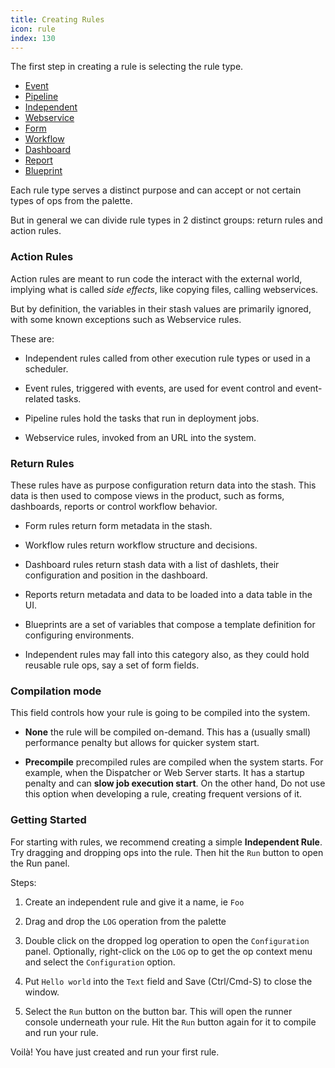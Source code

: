 ```yaml
---
title: Creating Rules
icon: rule
index: 130
---
```


The first step in creating a rule is selecting the rule type.

- [Event](/ee/rules/event)
- [Pipeline](/ee/rules/pipeline)
- [Independent](/ee/rules/independent)
- [Webservice](/ee/rules/webservice)
- [Form](/ee/rules/form)
- [Workflow](/ee/rules/workflow)
- [Dashboard](/ee/rules/dashboard)
- [Report](/ee/rules/report)
- [Blueprint](/ee/rules/blueprint)

Each rule type serves a distinct purpose and can accept or not certain types of
ops from the palette.

But in general we can divide rule types in 2 distinct groups: return rules
and action rules.

### Action Rules

Action rules are meant to run code the interact with the external
world, implying what is called _side effects_, like copying files, calling
webservices.

But by definition, the variables in their stash values are primarily ignored,
with some known exceptions such as Webservice rules.

These are:

- Independent rules called from other execution rule types or used in a
  scheduler.

- Event rules, triggered with events, are used for event control and event-related
  tasks.

- Pipeline rules hold the tasks that run in deployment jobs.

- Webservice rules, invoked from an URL into the system.

### Return Rules

These rules have as purpose configuration return data into the stash. This data
is then used to compose views in the product, such as forms, dashboards,
reports or control workflow behavior.

- Form rules return form metadata in the stash.

- Workflow rules return workflow structure and decisions.

- Dashboard rules return stash data with a list of dashlets, their
  configuration and position in the dashboard.

- Reports return metadata and data to be loaded into a data table in the UI.

- Blueprints are a set of variables that compose a template definition for
  configuring environments.

- Independent rules may fall into this category also, as they could hold reusable
  rule ops, say a set of form fields.

### Compilation mode

This field controls how your rule is going to
be compiled into the system.

- __None__ the rule will be compiled on-demand.
This has a (usually small) performance penalty but allows for quicker
system start.

- __Precompile__ precompiled rules are compiled when the system starts.
For example, when the Dispatcher or Web Server starts. It has a startup
penalty and can **slow job execution start**. On the other hand,
Do not use this option when developing a rule, creating frequent versions
of it.

### Getting Started

For starting with rules, we recommend creating a simple __Independent Rule__.
Try dragging and dropping ops into the rule. Then hit the `Run` button to
open the Run panel.

Steps:

1. Create an independent rule and give it a name, ie `Foo`

2. Drag and drop the `LOG` operation from the palette

3. Double click on the dropped log operation to open the
`Configuration` panel. Optionally, right-click on the
`LOG` op to get the op context menu and select the
`Configuration` option.

4. Put `Hello world` into the `Text` field and Save (Ctrl/Cmd-S)
to close the window.

5. Select the `Run` button on the button bar. This will open the
runner console underneath your rule. Hit the `Run` button again
for it to compile and run your rule.

Voilà! You have just created and run your first rule.
